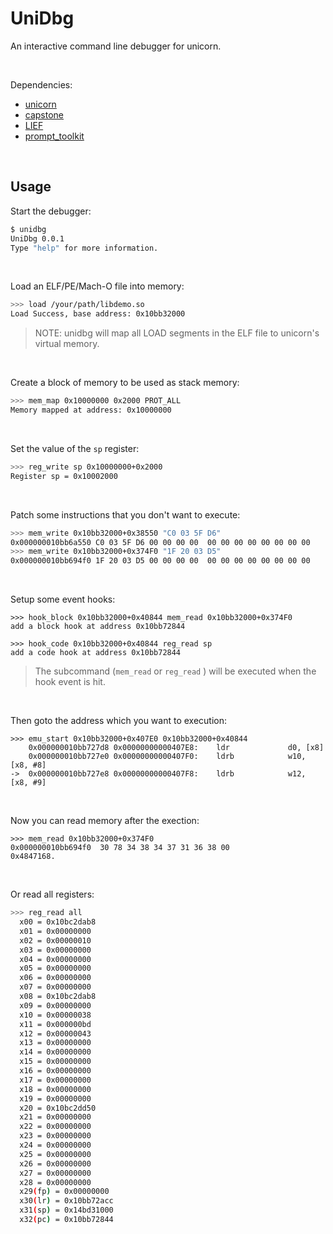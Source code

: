 # UniDbg

An interactive command line debugger for unicorn.

​     

Dependencies:

* [unicorn](https://github.com/unicorn-engine/unicorn)
* [capstone](https://github.com/capstone-engine/capstone)
* [LIEF](https://github.com/lief-project/LIEF)
* [prompt_toolkit](https://github.com/prompt-toolkit/python-prompt-toolkit)

​       

## Usage

Start the debugger:
```bash
$ unidbg
UniDbg 0.0.1
Type "help" for more information.
```

​            

Load an ELF/PE/Mach-O file into memory:

```bash
>>> load /your/path/libdemo.so
Load Success, base address: 0x10bb32000
```
> NOTE: unidbg will map all LOAD segments in the ELF file to unicorn's virtual memory.

​           

Create a block of memory to be used as stack memory:

```bash
>>> mem_map 0x10000000 0x2000 PROT_ALL
Memory mapped at address: 0x10000000
```

​            

Set the value of the `sp` register:

```bash
>>> reg_write sp 0x10000000+0x2000
Register sp = 0x10002000
```

​                 

Patch some instructions that you don't want to execute:

```bash
>>> mem_write 0x10bb32000+0x38550 "C0 03 5F D6"
0x000000010bb6a550 C0 03 5F D6 00 00 00 00  00 00 00 00 00 00 00 00
>>> mem_write 0x10bb32000+0x374F0 "1F 20 03 D5"
0x000000010bb694f0 1F 20 03 D5 00 00 00 00  00 00 00 00 00 00 00 00
```

​        

Setup some event hooks:

```
>>> hook_block 0x10bb32000+0x40844 mem_read 0x10bb32000+0x374F0
add a block hook at address 0x10bb72844

>>> hook_code 0x10bb32000+0x40844 reg_read sp
add a code hook at address 0x10bb72844
```

> The subcommand (`mem_read` or `reg_read` ) will be executed when the hook event is hit.

​               

Then goto the address which you want to  execution:

```
>>> emu_start 0x10bb32000+0x407E0 0x10bb32000+0x40844 
    0x000000010bb727d8 0x00000000000407E8:    ldr             d0, [x8]
    0x000000010bb727e0 0x00000000000407F0:    ldrb            w10, [x8, #8]
->  0x000000010bb727e8 0x00000000000407F8:    ldrb            w12, [x8, #9]
```

​         

Now you can read memory after the exection:

```
>>> mem_read 0x10bb32000+0x374F0
0x000000010bb694f0  30 78 34 38 34 37 31 36 38 00                    0x4847168.
```

​     

Or read all registers:

```bash
>>> reg_read all
  x00 = 0x10bc2dab8
  x01 = 0x00000000
  x02 = 0x00000010
  x03 = 0x00000000
  x04 = 0x00000000
  x05 = 0x00000000
  x06 = 0x00000000
  x07 = 0x00000000
  x08 = 0x10bc2dab8
  x09 = 0x00000000
  x10 = 0x00000038
  x11 = 0x000000bd
  x12 = 0x00000043
  x13 = 0x00000000
  x14 = 0x00000000
  x15 = 0x00000000
  x16 = 0x00000000
  x17 = 0x00000000
  x18 = 0x00000000
  x19 = 0x00000000
  x20 = 0x10bc2dd50
  x21 = 0x00000000
  x22 = 0x00000000
  x23 = 0x00000000
  x24 = 0x00000000
  x25 = 0x00000000
  x26 = 0x00000000
  x27 = 0x00000000
  x28 = 0x00000000
  x29(fp) = 0x00000000
  x30(lr) = 0x10bb72acc
  x31(sp) = 0x14bd31000
  x32(pc) = 0x10bb72844
```



